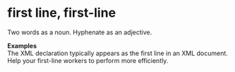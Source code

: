 # first line, first-line

Two words as a noun. Hyphenate as an adjective.

**Examples**  
The XML declaration typically appears as the first line in an XML document.  
Help your first-line workers to perform more efficiently.  
